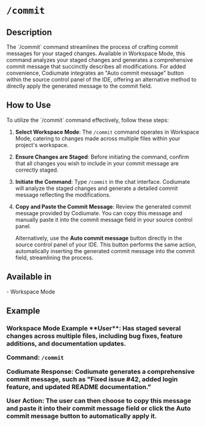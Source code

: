 # `/commit`

<h2>Description</h2>
The `/commit` command streamlines the process of crafting commit messages for your staged changes. Available in Workspace Mode, this command analyzes your staged changes and generates a comprehensive commit message that succinctly describes all modifications. For added convenience, Codiumate integrates an "Auto commit message" button within the source control panel of the IDE, offering an alternative method to directly apply the generated message to the commit field.

<h2>How to Use</h2>
To utilize the `/commit` command effectively, follow these steps:

1. **Select Workspace Mode**: The `/commit` command operates in Workspace Mode, catering to changes made across multiple files within your project's workspace.

2. **Ensure Changes are Staged**: Before initiating the command, confirm that all changes you wish to include in your commit message are correctly staged.

3. **Initiate the Command**: Type `/commit` in the chat interface. Codiumate will analyze the staged changes and generate a detailed commit message reflecting the modifications.

4. **Copy and Paste the Commit Message**: Review the generated commit message provided by Codiumate. You can copy this message and manually paste it into the commit message field in your source control panel.

    Alternatively, use the **Auto commit message** button directly in the source control panel of your IDE. This button performs the same action, automatically inserting the generated commit message into the commit field, streamlining the process.

<h2>Available in</h2>
- Workspace Mode

<h2>Example</h2>

<h3>Workspace Mode Example
**User**: Has staged several changes across multiple files, including bug fixes, feature additions, and documentation updates.

**Command**: `/commit`

**Codiumate Response**: Codiumate generates a comprehensive commit message, such as "Fixed issue #42, added login feature, and updated README documentation."

**User Action**: The user can then choose to copy this message and paste it into their commit message field or click the **Auto commit message** button to automatically apply it.